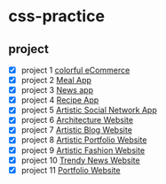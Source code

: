 # css-practice

## project

- [x] project 1 [colorful eCommerce](https://m4xo8z95xy.codesandbox.io/)
- [x] project 2 [Meal App](https://53m4nqz794.codesandbox.io/)
- [x] project 3 [News app](https://o4q10q1nr5.codesandbox.io/)
- [x] project 4 [Recipe App](https://3r7m4q6km6.codesandbox.io/)
- [x] project 5 [Artistic Social Network App](https://84q85l3nyj.codesandbox.io/)
- [x] project 6 [Architecture Website](https://m3m260yrx9.codesandbox.io/)
- [x] project 7 [Artistic Blog Website](https://jzlwol94lw.codesandbox.io/#)
- [x] project 8 [Artistic Portfolio Website](https://q94xjnmpww.codesandbox.io/)
- [x] project 9 [Artistic Fashion Website](https://0o269p67yv.codesandbox.io/)
- [x] project 10 [Trendy News Website](https://l5p2y9okqq.codesandbox.io/)
- [x] project 11 [Portfolio Website](https://20o1xlyxmy.codesandbox.io/)

